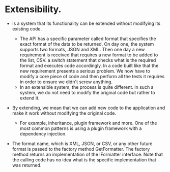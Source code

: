 # Extensibility.

- is a system that its functionality can be extended without modifying its existing code.


  - The API has a specific parameter called format that specifies the exact format of the data to be returned. On day one, the system supports two formats, JSON and XML. Then one day a new requirement is received that requires a new format to be added to the list, CSV. a switch statement that checks what is the required format and executes code accordingly. In a code built like that the new requirement presents a serious problem. We now have to modify a core piece of code and then perform all the tests it requires in order to ensure we didn't screw anything. 
  - In an extensible system, the process is quite different. In such a system, we do not need to modify the original code but rather to extend it.

- By extending, we mean that we can add new code to the application and make it work without modifying the original code.
    - For example, inheritance, plugin framework and more. One of the most common patterns is using a plugin framework with a dependency injection.

- The format name, which is XML, JSON, or CSV, or any other future format is passed to the factory method GetFormatter. The factory method returns an implementation of the IFormatter interface. Note that the calling code has no idea what is the specific implementation that was returned.

